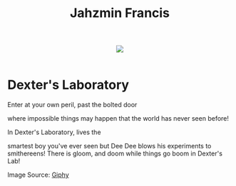 <!DOCTYPE html>
<html>

<header>
	<h1>Jahzmin Francis<h1/>
  <link href="style.css" rel="stylesheet" type="text/css" />
</header>

<body>
	<header>
    <img src="https://media4.giphy.com/media/1tK61mF7P7x4I/giphy.gif"/>
		
  </header>
  <main>
    <h1>Dexter's Laboratory</h1>
    <p>Enter at your own peril,
past the bolted door

where impossible things may happen
that the world has never seen before!

In Dexter's Laboratory, lives the

smartest boy you've ever seen
but Dee Dee blows his
experiments to smithereens!
There is gloom, and doom
while things go boom
in Dexter's Lab!</p>
  </main>
  <footer>
    <p>Image Source: <a href="https://media4.giphy.com/media/1tK61mF7P7x4I/giphy.gif">Giphy</a></p>
  </footer>
  <script src="script.js"></script>
</body>

</html>
